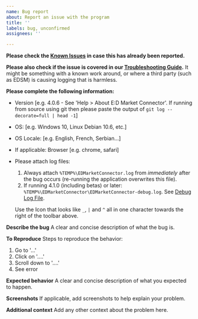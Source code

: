 ```yaml
---
name: Bug report
about: Report an issue with the program
title: ''
labels: bug, unconfirmed
assignees: ''

---
```


**Please check the [Known Issues](https://github.com/EDCD/EDMarketConnector/issues/618) in case this has already been reported.**

**Please also check if the issue is covered in our [Troubleshooting Guide](https://github.com/EDCD/EDMarketConnector/wiki/Troubleshooting).** It might be something with a known work around, or where a third party (such as EDSM) is causing logging that is harmless.

**Please complete the following information:**
 - Version [e.g. 4.0.6 - See 'Help > About E:D Market Connector'.  If running from source using git then please paste the output of `git log --decorate=full | head -1`]
 - OS: [e.g. Windows 10, Linux Debian 10.6, etc.]
 - OS Locale: [e.g. English, French, Serbian...]
 - If applicable: Browser [e.g. chrome, safari]
 - Please attach log files:
     1. Always attach `%TEMP%\EDMarketConnector.log` from *immediately* after the bug occurs (re-running the application overwrites this file).
     1. If running 4.1.0 (including betas) or later: `%TEMP%\EDMarketConnector\EDMarketConnector-debug.log`.  See [Debug Log File](https://github.com/EDCD/EDMarketConnector/wiki/Troubleshooting#debug-log-files).
   
   Use the Icon that looks like `_`, `|` and `^` all in one character towards the right of the toolbar above.

**Describe the bug**
A clear and concise description of what the bug is.

**To Reproduce**
Steps to reproduce the behavior:
1. Go to '...'
2. Click on '....'
3. Scroll down to '....'
4. See error

**Expected behavior**
A clear and concise description of what you expected to happen.

**Screenshots**
If applicable, add screenshots to help explain your problem.

**Additional context**
Add any other context about the problem here.

